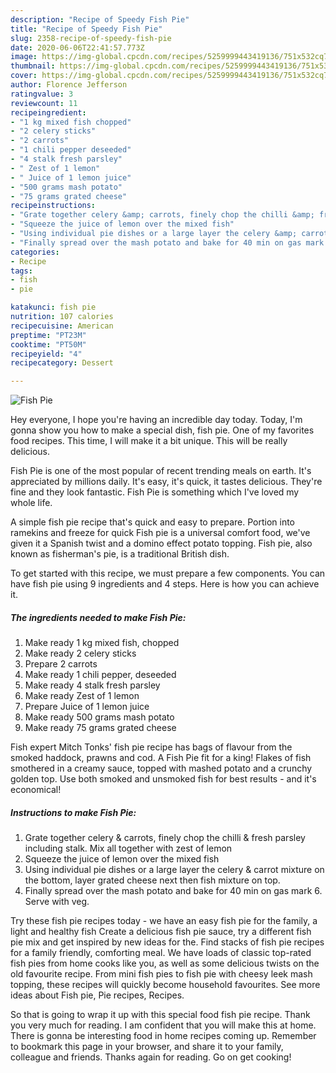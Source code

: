 ```yaml
---
description: "Recipe of Speedy Fish Pie"
title: "Recipe of Speedy Fish Pie"
slug: 2358-recipe-of-speedy-fish-pie
date: 2020-06-06T22:41:57.773Z
image: https://img-global.cpcdn.com/recipes/5259999443419136/751x532cq70/fish-pie-recipe-main-photo.jpg
thumbnail: https://img-global.cpcdn.com/recipes/5259999443419136/751x532cq70/fish-pie-recipe-main-photo.jpg
cover: https://img-global.cpcdn.com/recipes/5259999443419136/751x532cq70/fish-pie-recipe-main-photo.jpg
author: Florence Jefferson
ratingvalue: 3
reviewcount: 11
recipeingredient:
- "1 kg mixed fish chopped"
- "2 celery sticks"
- "2 carrots"
- "1 chili pepper deseeded"
- "4 stalk fresh parsley"
- " Zest of 1 lemon"
- " Juice of 1 lemon juice"
- "500 grams mash potato"
- "75 grams grated cheese"
recipeinstructions:
- "Grate together celery &amp; carrots, finely chop the chilli &amp; fresh parsley including stalk. Mix all together with zest of lemon"
- "Squeeze the juice of lemon over the mixed fish"
- "Using individual pie dishes or a large layer the celery &amp; carrot mixture on the bottom, layer grated cheese next then fish mixture on top."
- "Finally spread over the mash potato and bake for 40 min on gas mark 6. Serve with veg."
categories:
- Recipe
tags:
- fish
- pie

katakunci: fish pie 
nutrition: 107 calories
recipecuisine: American
preptime: "PT23M"
cooktime: "PT50M"
recipeyield: "4"
recipecategory: Dessert

---
```



![Fish Pie](https://img-global.cpcdn.com/recipes/5259999443419136/751x532cq70/fish-pie-recipe-main-photo.jpg)

Hey everyone, I hope you're having an incredible day today. Today, I'm gonna show you how to make a special dish, fish pie. One of my favorites food recipes. This time, I will make it a bit unique. This will be really delicious.

Fish Pie is one of the most popular of recent trending meals on earth. It's appreciated by millions daily. It's easy, it's quick, it tastes delicious. They're fine and they look fantastic. Fish Pie is something which I've loved my whole life.

A simple fish pie recipe that&#39;s quick and easy to prepare. Portion into ramekins and freeze for quick Fish pie is a universal comfort food, we&#39;ve given it a Spanish twist and a domino effect potato topping. Fish pie, also known as fisherman&#39;s pie, is a traditional British dish.


To get started with this recipe, we must prepare a few components. You can have fish pie using 9 ingredients and 4 steps. Here is how you can achieve it.

<!--inarticleads1-->

##### The ingredients needed to make Fish Pie:

1. Make ready 1 kg mixed fish, chopped
1. Make ready 2 celery sticks
1. Prepare 2 carrots
1. Make ready 1 chili pepper, deseeded
1. Make ready 4 stalk fresh parsley
1. Make ready  Zest of 1 lemon
1. Prepare  Juice of 1 lemon juice
1. Make ready 500 grams mash potato
1. Make ready 75 grams grated cheese


Fish expert Mitch Tonks&#39; fish pie recipe has bags of flavour from the smoked haddock, prawns and cod. A Fish Pie fit for a king! Flakes of fish smothered in a creamy sauce, topped with mashed potato and a crunchy golden top. Use both smoked and unsmoked fish for best results - and it&#39;s economical! 

<!--inarticleads2-->

##### Instructions to make Fish Pie:

1. Grate together celery &amp; carrots, finely chop the chilli &amp; fresh parsley including stalk. Mix all together with zest of lemon
1. Squeeze the juice of lemon over the mixed fish
1. Using individual pie dishes or a large layer the celery &amp; carrot mixture on the bottom, layer grated cheese next then fish mixture on top.
1. Finally spread over the mash potato and bake for 40 min on gas mark 6. Serve with veg.


Try these fish pie recipes today - we have an easy fish pie for the family, a light and healthy fish Create a delicious fish pie sauce, try a different fish pie mix and get inspired by new ideas for the. Find stacks of fish pie recipes for a family friendly, comforting meal. We have loads of classic top-rated fish pies from home cooks like you, as well as some delicious twists on the old favourite recipe. From mini fish pies to fish pie with cheesy leek mash topping, these recipes will quickly become household favourites. See more ideas about Fish pie, Pie recipes, Recipes. 

So that is going to wrap it up with this special food fish pie recipe. Thank you very much for reading. I am confident that you will make this at home. There is gonna be interesting food in home recipes coming up. Remember to bookmark this page in your browser, and share it to your family, colleague and friends. Thanks again for reading. Go on get cooking!
